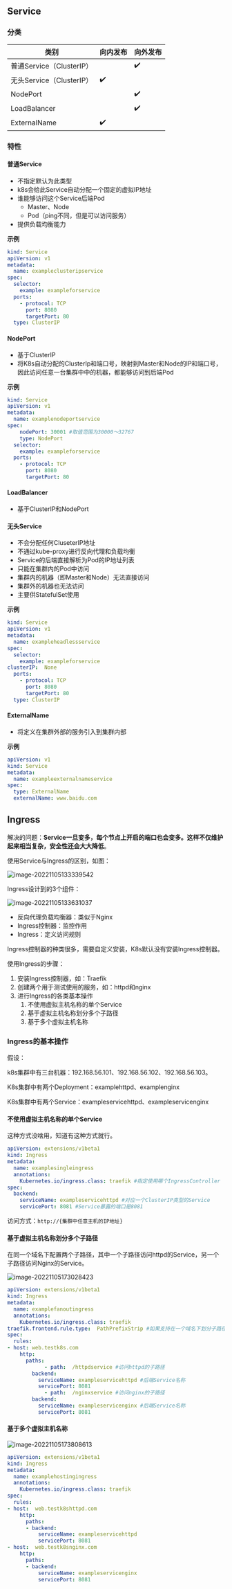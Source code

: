 ## Service

### 分类

| 类别                     | 向内发布 | 向外发布 |
| ------------------------ | -------- | -------- |
| 普通Service（ClusterIP） |          | ✔️        |
| 无头Service（ClusterIP） | ✔️        |          |
| NodePort                 |          | ✔️        |
| LoadBalancer             |          | ✔️        |
| ExternalName             | ✔️        |          |



### 特性

#### 普通Service

* 不指定默认为此类型
* k8s会给此Service自动分配一个固定的虚拟IP地址
* 谁能够访问这个Service后端Pod
  * Master、Node
  * Pod（ping不同，但是可以访问服务）
* 提供负载均衡能力



**示例**

```yaml
kind: Service
apiVersion: v1
metadata:
  name: exampleclusteripservice
spec:
  selector:
    example: exampleforservice
  ports:
    - protocol: TCP
      port: 8080
      targetPort: 80
  type: ClusterIP
```



#### NodePort

* 基于ClusterIP
* 将K8s自动分配的ClusterIp和端口号，映射到Master和Node的IP和端口号，因此访问任意一台集群中中的机器，都能够访问到后端Pod



**示例**

```yaml
kind: Service
apiVersion: v1
metadata:
  name: examplenodeportservice
spec:
	nodePort: 30001 #取值范围为30000～32767
	type: NodePort
  selector:
    example: exampleforservice
  ports:
    - protocol: TCP
      port: 8080
      targetPort: 80
```



#### LoadBalancer

* 基于ClusterIP和NodePort





#### 无头Service

* 不会分配任何CluseterIP地址
* 不通过kube-proxy进行反向代理和负载均衡
* Service的后端直接解析为Pod的IP地址列表
* 只能在集群内的Pod中访问
* 集群内的机器（即Master和Node）无法直接访问
* 集群外的机器也无法访问
* 主要供StatefulSet使用



**示例**

```yaml
kind: Service
apiVersion: v1
metadata:
  name: exampleheadlessservice
spec:
  selector:
    example: exampleforservice
clusterIP:  None
  ports:
    - protocol: TCP
      port: 8080
      targetPort: 80
  type: ClusterIP
```



#### ExternalName

* 将定义在集群外部的服务引入到集群内部



**示例**

```yaml
apiVersion: v1
kind: Service
metadata:
  name: exampleexternalnameservice
spec:
  type: ExternalName
  externalName: www.baidu.com
```



## Ingress

解决的问题：**Service一旦变多，每个节点上开启的端口也会变多。这样不仅维护起来相当复杂，安全性还会大大降低**。

使用Service与Ingress的区别，如图：

![image-20221105133339542](K8s-服务发布/image-20221105133339542.png)

Ingress设计到的3个组件：

![image-20221105133631037](K8s-服务发布/image-20221105133631037.png)

* 反向代理负载均衡器：类似于Nginx
* Ingress控制器：监控作用
* Ingress：定义访问规则

Ingress控制器的种类很多，需要自定义安装，K8s默认没有安装Ingress控制器。

使用Ingress的步骤：

1. 安装Ingress控制器，如：Traefik
2. 创建两个用于测试使用的服务，如：httpd和nginx
3. 进行Ingress的各类基本操作
   1. 不使用虚拟主机名称的单个Service
   2. 基于虚拟主机名称划分多个子路径
   3. 基于多个虚拟主机名称



### Ingress的基本操作

假设：

k8s集群中有三台机器：192.168.56.101、192.168.56.102、192.168.56.103。

K8s集群中有两个Deployment：examplehttpd、examplenginx

K8s集群中有两个Service：exampleservicehttpd、exampleservicenginx



#### 不使用虚拟主机名称的单个Service

这种方式没啥用，知道有这种方式就行。

```yaml
apiVersion: extensions/v1beta1
kind: Ingress
metadata:
  name: examplesingleingress
  annotations:
    Kubernetes.io/ingress.class: traefik #指定使用哪个IngressController
spec:
  backend:
    serviceName: exampleservicehttpd #对应一个ClusterIP类型的Service
    servicePort: 8081 #Service暴露的端口是8081
```

访问方式：`http://{集群中任意主机的IP地址}`



#### 基于虚拟主机名称划分多个子路径

在同一个域名下配置两个子路径，其中一个子路径访问httpd的Service，另一个子路径访问Nginx的Service。

![image-20221105173028423](K8s-服务发布/image-20221105173028423.png)

```yaml
apiVersion: extensions/v1beta1
kind: Ingress
metadata:
  name: examplefanoutingress
  annotations:
    Kubernetes.io/ingress.class: traefik
traefik.frontend.rule.type:  PathPrefixStrip #如果支持在一个域名下划分子路径，这里必须填写PathPrefixStrip
spec:
  rules:
- host: web.testk8s.com
    http:
      paths:
			- path:  /httpdservice #访问httpd的子路径
        backend:
          serviceName: exampleservicehttpd #后端Service名称
          servicePort: 8081
			- path:  /nginxservice #访问nginx的子路径
        backend:
          serviceName: exampleservicenginx #后端Service名称
          servicePort: 8081
```



#### 基于多个虚拟主机名称

![image-20221105173808613](K8s-服务发布/image-20221105173808613.png)

```yaml
apiVersion: extensions/v1beta1
kind: Ingress
metadata:
  name: examplehostingingress
  annotations:
    Kubernetes.io/ingress.class: traefik
spec:
  rules:
- host:  web.testk8shttpd.com
    http:
      paths:
      - backend:
          serviceName: exampleservicehttpd
          servicePort: 8081
- host:  web.testk8snginx.com
    http:
      paths:
      - backend:
          serviceName: exampleservicenginx
          servicePort: 8081
```
















